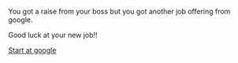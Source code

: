 You got a raise from your boss but you got another job offering from google. 

Good luck at your new job!!

[Start at google](start.md)